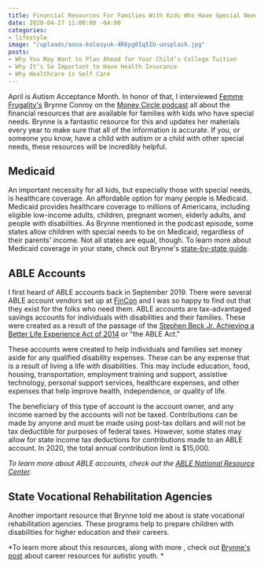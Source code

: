 ```yaml
---
title: Financial Resources For Families With Kids Who Have Special Needs
date: 2020-04-27 11:00:00 -04:00
categories:
- lifestyle
image: "/uploads/anna-kolosyuk-4R6pg0Iq5IU-unsplash.jpg"
posts:
- Why You May Want to Plan Ahead for Your Child’s College Tuition
- Why It’s So Important to Have Health Insurance
- Why Healthcare is Self Care
---
```


April is Autism Acceptance Month. In honor of that, I interviewed [Femme Frugality's](https://femmefrugality.com/) Brynne Conroy on the [Money Circle podcast](https://www.maggiegermano.com/podcast/government-resources-for-families-with-special-needs-kids/) all about the financial resources that are available for families with kids who have special needs. Brynne is a fantastic resource for this and updates her materials every year to make sure that all of the information is accurate. If you, or someone you know, have a child with autism or a child with other special needs, these resources will be incredibly helpful.

## Medicaid

An important necessity for all kids, but especially those with special needs, is healthcare coverage. An affordable option for many people is Medicaid. Medicaid provides healthcare coverage to millions of Americans, including eligible low-income adults, children, pregnant women, elderly adults, and people with disabilities. As Brynne mentioned in the podcast episode, some states allow children with special needs to be on Medicaid, regardless of their parents' income. Not all states are equal, though. To learn more about Medicaid coverage in your state, check out Brynne's [state-by-state guide](https://femmefrugality.com/state-by-state-medicaid-children-autism/).

## ABLE Accounts

I first heard of ABLE accounts back in September 2019. There were several ABLE account vendors set up at [FinCon](https://finconexpo.com/) and I was so happy to find out that they exist for the folks who need them. ABLE accounts are tax-advantaged savings accounts for individuals with disabilities and their families. These were created as a result of the passage of the [Stephen Beck Jr. Achieving a Better Life Experience Act of 2014](https://www.ssa.gov/ssi/spotlights/spot-able.html) or "the ABLE Act." 

These accounts were created to help individuals and families set money aside for any qualified disability expenses.  These can be any expense that is a result of living a life with disabilities. This may include education, food, housing, transportation, employment training and support, assistive technology, personal support services, healthcare expenses, and other expenses that help improve health, independence, or quality of life.

The beneficiary of this type of account is the account owner, and any income earned by the accounts will not be taxed. Contributions can be made by anyone and must be made using post-tax dollars and will not be tax deductible for purposes of federal taxes. However, some states may allow for state income tax deductions for contributions made to an ABLE account. In 2020, the total annual contribution limit is $15,000.

*To learn more about ABLE accounts, check out the [ABLE National Resource Center](https://www.ablenrc.org/).*

## State Vocational Rehabilitation Agencies

Another important resource that Brynne told me about is state vocational rehabilitation agencies. These programs help to prepare children with disabilities for higher education and their careers. 

*To learn more about this resources, along with more , check out [Brynne's post](https://femmefrugality.com/career-resources-for-autistic-youth/) about career resources for autistic youth. *